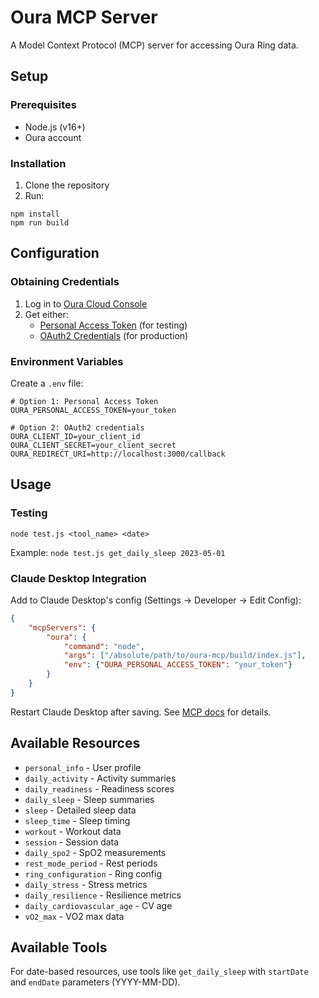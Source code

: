 # Oura MCP Server

A Model Context Protocol (MCP) server for accessing Oura Ring data.

## Setup

### Prerequisites
- Node.js (v16+)
- Oura account

### Installation
1. Clone the repository
2. Run: 
```
npm install
npm run build
```
## Configuration

### Obtaining Credentials
1. Log in to [Oura Cloud Console](https://cloud.ouraring.com/)
2. Get either:
   - [Personal Access Token](https://cloud.ouraring.com/personal-access-tokens) (for testing)
   - [OAuth2 Credentials](https://cloud.ouraring.com/oauth/applications) (for production)

### Environment Variables
Create a `.env` file:
```
# Option 1: Personal Access Token
OURA_PERSONAL_ACCESS_TOKEN=your_token

# Option 2: OAuth2 credentials
OURA_CLIENT_ID=your_client_id
OURA_CLIENT_SECRET=your_client_secret
OURA_REDIRECT_URI=http://localhost:3000/callback
```

## Usage

### Testing
```
node test.js <tool_name> <date>
```
Example: `node test.js get_daily_sleep 2023-05-01`

### Claude Desktop Integration
Add to Claude Desktop's config (Settings → Developer → Edit Config):
```json
{
    "mcpServers": {
        "oura": {
            "command": "node",
            "args": ["/absolute/path/to/oura-mcp/build/index.js"],
            "env": {"OURA_PERSONAL_ACCESS_TOKEN": "your_token"}
        }
    }
}
```
Restart Claude Desktop after saving. See [MCP docs](https://modelcontextprotocol.io/quickstart/user) for details.

## Available Resources
- `personal_info` - User profile
- `daily_activity` - Activity summaries
- `daily_readiness` - Readiness scores
- `daily_sleep` - Sleep summaries
- `sleep` - Detailed sleep data
- `sleep_time` - Sleep timing
- `workout` - Workout data
- `session` - Session data
- `daily_spo2` - SpO2 measurements
- `rest_mode_period` - Rest periods
- `ring_configuration` - Ring config
- `daily_stress` - Stress metrics
- `daily_resilience` - Resilience metrics
- `daily_cardiovascular_age` - CV age
- `vO2_max` - VO2 max data

## Available Tools
For date-based resources, use tools like `get_daily_sleep` with `startDate` and `endDate` parameters (YYYY-MM-DD). 